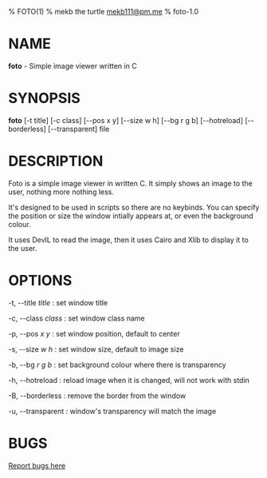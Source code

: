 % FOTO(1)
% mekb the turtle <mekb111@pm.me>
% foto-1.0

# NAME

**foto** - Simple image viewer written in C

# SYNOPSIS

**foto** [-t title] [-c class] [\--pos x y] [\--size w h] [\--bg r g b] [\--hotreload] [\--borderless] [\--transparent] file

# DESCRIPTION

Foto is a simple image viewer in written C. It simply shows an image to the user, nothing more nothing less.

It's designed to be used in scripts so there are no keybinds.
You can specify the position or size the window intially appears at, or even the background colour.

It uses DevIL to read the image, then it uses Cairo and Xlib to display it to the user.

# OPTIONS

-t, \--title *title*
: set window title

-c, \--class *class*
: set window class name

-p, \--pos *x* *y*
: set window position, default to center

-s, \--size *w* *h*
: set window size, default to image size

-b, \--bg *r* *g* *b*
: set background colour where there is transparency

-h, \--hotreload
: reload image when it is changed, will not work with stdin

-B, \--borderless
: remove the border from the window

-u, \--transparent
: window's transparency will match the image

# BUGS

[Report bugs here](https://github.com/mekb-turtle/foto/issues)
